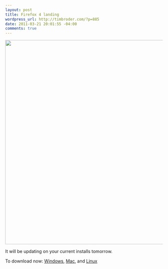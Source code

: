 ```yaml
--- 
layout: post
title: Firefox 4 landing
wordpress_url: http://timbroder.com/?p=885
date: 2011-03-21 20:01:55 -04:00
comments: true
---
```

<img class="alignnone" title="http://content.screencast.com/users/broderboy/folders/Jing/media/f18ea796-51be-45a3-b4f7-58a8b1104c99/2011-03-21_1559.png" src="http://content.screencast.com/users/broderboy/folders/Jing/media/f18ea796-51be-45a3-b4f7-58a8b1104c99/2011-03-21_1559.png" alt="" width="777" height="651" />

It will be updating on your current installs tomorrow.

To download now: <a href="http://fileforum.betanews.com/detail/Mozilla-Firefox-v4-for-Windows/1032985422/16">Windows</a>, <a href="http://fileforum.betanews.com/detail/Mozilla-Firefox-v4-for-Mac-OS-X/1032985422/17">Mac</a>, and <a href="http://fileforum.betanews.com/detail/Mozilla-Firefox-v4-for-Linux/1032985422/18">Linux</a>
